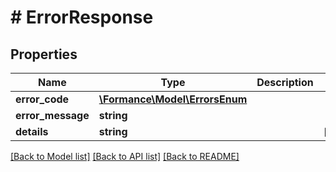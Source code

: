 # # ErrorResponse

## Properties

Name | Type | Description | Notes
------------ | ------------- | ------------- | -------------
**error_code** | [**\Formance\Model\ErrorsEnum**](ErrorsEnum.md) |  |
**error_message** | **string** |  |
**details** | **string** |  | [optional]

[[Back to Model list]](../../README.md#models) [[Back to API list]](../../README.md#endpoints) [[Back to README]](../../README.md)
